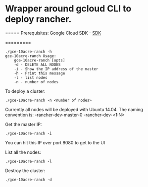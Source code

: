 # Wrapper around gcloud CLI to deploy rancher.
=====
Prerequisites:
Google Cloud SDK - [SDK](https://cloud.google.com/sdk/)

=========
```
./gce-10acre-ranch -h
gce-10acre-ranch Usage:
    gce-10acre-ranch [opts]
    -d - DELETE ALL NODES
    -i - Show the IP address of the master
    -h - Print this message
    -l - list nodes
    -n - number of nodes
```

To deploy a cluster:

```
./gce-10acre-ranch -n <number of nodes>
```
Currently all nodes will be deployed with Ubuntu 14.04. The naming convention is:
<user>-rancher-dev-master-0
<user>-rancher-dev-<1:N>


Get the master IP:

```
./gce-10acre-ranch -i
```
You can hit this IP over port 8080 to get to the UI

List all the nodes:

```
./gce-10acre-ranch -l
```

Destroy the cluster:

```
./gce-10acre-ranch -d
```
